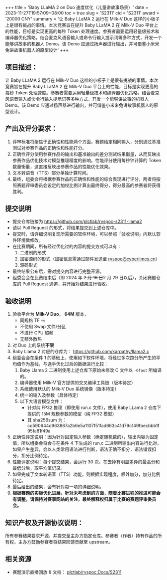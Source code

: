 +++
title = 'Baby LLaMA 2 on Duo 速度优化（儿童讲故事场景）'
date = 2023-11-27T19:57:09+08:00
toc = true
slug = 'S2311'
cid = 'S2311'
award = '20000 CNY'
summary = '让 Baby LLaMA 2 运行在 Milk-V Duo 这样的小板子上是很有挑战的事情。本次竞赛旨在提升 Baby LLaMA 2 在 Milk-V Duo 平台上的性能，目标是实现更高的每秒 Token 处理速度。参赛者需要运用轻量级技术和编译器优化策略，结合麦克风语音输入或命令行输入提示词等多种方式，开发一个能够讲故事的机器人 Demo。该 Demo 应通过扬声器进行输出，并可借鉴小米米兔讲故事机器人的原型设计'
+++

## 项目描述：

让 Baby LLaMA 2 运行在 Milk-V Duo 这样的小板子上是很有挑战的事情。本次竞赛旨在提升 Baby LLaMA 2 在 Milk-V Duo 平台上的性能，目标是实现更高的每秒 Token 处理速度。参赛者需要运用轻量级技术和编译器优化策略，结合麦克风语音输入或命令行输入提示词等多种方式，开发一个能够讲故事的机器人 Demo。该 Demo 应通过扬声器进行输出，并可借鉴小米米兔讲故事机器人的原型设计。

## 产出及评分要求：

1. 评审标准将聚焦于正确性和性能两个方面，赛题给定相同输入，分别通过基准测试对参赛作品的正确性和性能打分。
2. 正确性评分使用参赛作品的输出和基准输出的差分测试结果衡量，从而反映出参赛作品优化技术对模型推理精度的影响。性能评分使用每秒钟计算的 Token 数量衡量，这直接反映出参赛作品的性能优化效果。
3. 文本转语音（TTS）部分单独计算时间。
4. 最终，组委会将根据参赛作品的正确性和性能的综合表现进行评分，两者将按照赛题评审委员会设定的加权比例计算出最终得分，得分最高的参赛者将获得胜利。

## 提交说明

* 提交仓库链接为 https://github.com/plctlab/rvspoc-s2311-llama2
* 请以 Pull Request 的形式，将结果提交到上述仓库中。
* 提交时，请详细说明复现所需要的软件环境，可以参照「验收说明」内默认软件环境做修改。
* 在比赛期间，所有经过优化过的内容的提交方式可以有：
  1. 二进制的形式
  2. 加密源码的形式（加密信息需通过邮件发送至 rvspoc@cyberlimes.cn）
  3. 源码形式
* 最终结果公布后，需对提交内容进行完整开源。
* 组委会会在比赛结束后（即 2024 年 ~~2 月 16 日~~2 月 29 日以后），关闭赛题仓库的 Pull Request 通道，并开始对结果进行验收。

## 验收说明

1. 验收平台为 **Milk-V Duo**， **64M** 版本，
   - 同规格 TF 卡
   - 不使用 Swap 文件/分区
   - 不进行 CPU 超频
   - 无额外散热
2. 对 Duo 上的系统**不限**
3. Baby Llama 2 对应的仓库为： https://github.com/karpathy/llama2.c
4. 组委会会在条件 1 的基础上，使用如下软件环境，将经过多次跑分所产生的平均值作为基线，与选手优化过后的数据进行比较：
   1. Baby Llama 2 二进制使用上述仓库下原始未修改 C 文件以 `-Ofast` 所编译的。
   2. 编译器使用 Milk-V 官方提供的交叉编译工具链（版本待定）
   3. 系统使用默认的 Milk-V Duo 系统镜像（版本待定）
   4. 统一的输入及参数（具体待定）
   5. 以下大语言模型文件：
      * 针对纯 FP32 推理（即使用 run.c 文件），使用 Baby LLama 2 仓库下提供的 15M 规模参数的模型（纯 FP32 模型）
      * 其 sha256sum 为：cd590644d963867a2b6e5a1107f51fad663c41d79c149fbecbbb1f95fa81f49a
6. 正确性评定说明：因为针对固定输入参数（确定随机数的），输出内容为固定值，所以组委会将会与在条件 4 下生成的 run.c 二进制所输出内容进行比对，如果产生差异，会以人类常用语法进行判断，语法正确不扣分，语法错误扣分，扣分比例待定。
7. 性能评定说明：每个提交结果，会运行 30 次，在去掉有明显差异的最高分和最低分后，取平均值记录。
8. 如果完成了文本转语音（TTS）功能，则根据实现程度，额外加分，加分比例待定。
9. 最后给出的结果，会有针对每一项的详细说明。
10. **根据赛题的实际优化进展，针对未考虑到的方面，随着比赛进程的推进可能会有调整，请保持对赛事网站的关注，最终解释权归属于比赛的赛题评审委员会。**

## 知识产权及开源协议说明：

所有参赛结果要求开源，并提交至主办方指定仓库。参赛者（作者）持有作品的所有权。主办方鼓励参赛者将结果回馈贡献至 upstream。

## 相关资源

* 赛题演示直播回放 & 文档： [plctlab/rvspoc:Docs/S2311](https://github.com/plctlab/rvspoc/tree/main/Docs/S2311)
